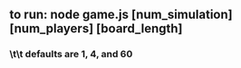 ## to run: node game.js [num_simulation] [num_players] [board_length]
### \t\t   defaults are 1, 4, and 60
